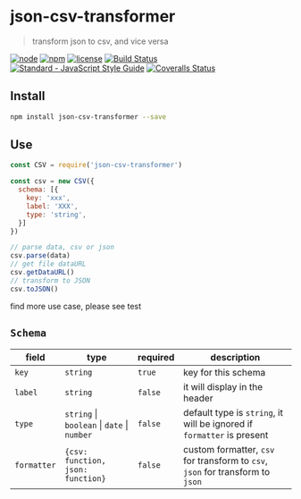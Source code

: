 # json-csv-transformer

> transform json to csv, and vice versa

[![node](https://img.shields.io/node/v/json-csv-transformer.svg)](https://www.npmjs.com/package/json-csv-transformer)
[![npm](https://img.shields.io/npm/v/json-csv-transformer.svg)](https://www.npmjs.com/package/json-csv-transformer)
[![license](https://img.shields.io/npm/l/json-csv-transformer.svg)](https://github.com/kagawagao/json-csv-transformer/blob/master/LICENSE)
[![Build Status](https://travis-ci.org/kagawagao/json-csv-transformer.svg?branch=master)](https://travis-ci.org/kagawagao/json-csv-transformer)
[![Standard - JavaScript Style Guide](https://img.shields.io/badge/code_style-standard-brightgreen.svg)](http://standardjs.com/)
[![Coveralls Status](https://img.shields.io/coveralls/github/kagawagao/json-csv-transformer.svg)](https://coveralls.io/github/kagawagao/json-csv-transformer)

## Install

```bash
npm install json-csv-transformer --save
```

## Use

```javascript
const CSV = require('json-csv-transformer')

const csv = new CSV({
  schema: [{
    key: 'xxx',
    label: 'XXX',
    type: 'string',
  }]
})

// parse data, csv or json
csv.parse(data)
// get file dataURL
csv.getDataURL()
// transform to JSON
csv.toJSON()
```

find more use case, please see test

## `Schema`

| field | type | required | description |
| --- | --- | --- | --- |
| `key` | `string` | `true` | key for this schema |
| `label` | `string` | `false` | it will display in the header |
| `type` | `string` \| `boolean` \| `date` \| `number` | `false` | default type is `string`, it will be ignored if `formatter` is present |
| `formatter` | `{csv: function, json: function}` | `false` | custom formatter, `csv` for transform to `csv`, `json` for transform to `json`
